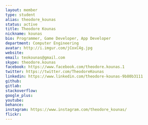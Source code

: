 ```yaml
---
layout: member
type: student
alias: theodore_kounas
status: active
title: Theodore Kounas
nickname: kounas
bio: Programmer, Game Developer, App Developer
department: Computer Engineering
avatar: http://i.imgur.com/jCoxC4g.jpg
website:
email: teokounas@gmail.com
skype: theodore.kounas
facebook: https://www.facebook.com/theodore.kounas.1
twitter: https://twitter.com/TheodoreKounas
linkedin: https://www.linkedin.com/theodore-kounas-9b80b3111
github:
gitlab:
stackoverflow:
google_plus:
youtube:
behance:
instagram: https://www.instagram.com/theodore_kounas/
flickr:
---
```

